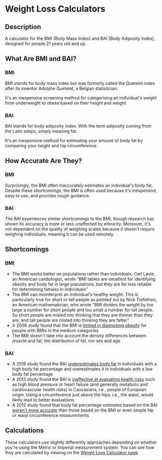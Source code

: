 # Weight Loss Calculators

## Description
A calculator for the BMI (Body Mass Index) and BAI (Body Adiposity Index), designed for people 21 years old and up.

## What Are BMI and BAI?
### BMI
BMI stands for body mass index but was formerly called the Quetelet index after its inventor Adolphe Quetelet, a Belgian statistician.

It's an inexpensive screening method for categorising an individual's weight from underweight to obese based on their height and weight.

### BAI
BAI stands for body adiposity index. With the term adiposity coming from the Latin adeps, simply meaning fat.

It's an inexpensive method for estimating your amount of body fat by comparing your height and hip circumference.

## How Accurate Are They?
### BMI
Surprisingly, the BMI often inaccurately estimates an individual's body fat. Despite these shortcomings, the BMI is often used because it's inexpensive, easy to use, and provides rough guidance.

### BAI
The BAI experiences similar shortcomings to the BMI, though research has shown its accuracy is more or less unaffected by ethnicity. Moreover, it's not dependent on the quality of weighing scales because it doesn't require weighing individuals, meaning it can be used remotely.

## Shortcomings
### BMI
- The BMI works better on populations rather than individuals. Carl Lavie, an American cardiologist, wrote “BMI tables are excellent for identifying obesity and body fat in large populations, but they are far less reliable for determining fatness in individuals”
- The BMI can misinterpret an individual's healthy weight. This is particularly true for short or tall people as pointed out by Nick Trefethen, an American mathematician, who wrote “BMI divides the weight by too large a number for short people and too small a number for tall people. So short people are misled into thinking that they are thinner than they are, and tall people are misled into thinking they are fatter”
- A 2008 study found that the BMI is [limited in diagnosing obesity](https://www.ncbi.nlm.nih.gov/pmc/articles/PMC2877506/#abstract-1title) for people with BMIs in the medium categories
- The BMI doesn't take into account the density differences between muscle and fat, the distribution of fat, nor sex and age
### BAI
- A 2018 study found the BAI [underestimates body fat](https://academic.oup.com/advances/article/9/5/617/5098389#121317705) in individuals with a high body fat percentage and overestimates it in individuals with a low body fat percentage
- A 2013 study found the BAI is [ineffective at evaluating health risks](https://journals.plos.org/plosone/article?id=10.1371/journal.pone.0063999#s4) such as high blood pressure or heart failure (and generally metabolic and cardiovascular health risks) in Caucasians, i.e., people of European origin. Using a circumference just above the hips, i.e., the waist, would likely lead to better evaluations
- A 2012 study found that body fat percentage estimates based on the BAI [weren't more accurate](https://www.ncbi.nlm.nih.gov/pmc/articles/PMC3477292/#S7title) than those based on the BMI or even simple hip or waist circumference measurements

## Calculations
These calculators use slightly differently approaches depending on whether you're using the Metric or Imperial measurement system. You can see how they are calculated by viewing on the [Weight Loss Calculator page](https://chrisnewton.dev/weight-loss-calculator)
